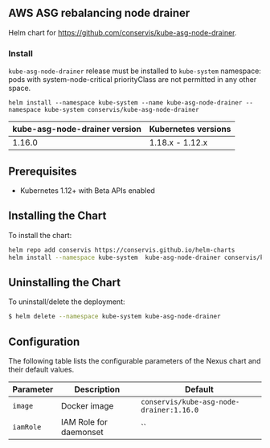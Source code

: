 ## AWS ASG rebalancing node drainer
Helm chart for https://github.com/conservis/kube-asg-node-drainer.

### Install

`kube-asg-node-drainer` release must be installed to `kube-system` namespace: pods with system-node-critical priorityClass are not permitted in any other space.

```
helm install --namespace kube-system --name kube-asg-node-drainer --namespace kube-system conservis/kube-asg-node-drainer
```

| kube-asg-node-drainer version  | Kubernetes versions             | 
|--------------------------------|---------------------------------|
| 1.16.0                         | 1.18.x - 1.12.x                 |


## Prerequisites

- Kubernetes 1.12+ with Beta APIs enabled


## Installing the Chart

To install the chart:

```bash
helm repo add conservis https://conservis.github.io/helm-charts
helm install --namespace kube-system  kube-asg-node-drainer conservis/kube-asg-node-drainer
```

## Uninstalling the Chart

To uninstall/delete the deployment:

```bash
$ helm delete --namespace kube-system kube-asg-node-drainer
```
## Configuration

The following table lists the configurable parameters of the Nexus chart and their default values.

| Parameter                            | Description                         | Default                                 |
| -----------------------------------  | ----------------------------------  | ----------------------------------------|
| `image`                              | Docker image                        | `conservis/kube-asg-node-drainer:1.16.0`|
| `iamRole`                            | IAM Role for daemonset              | ``                                      |
